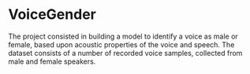 # VoiceGender
The project consisted in building a model to identify a voice as male or female, based upon acoustic properties of the voice and speech. The dataset consists of a number of recorded voice samples, collected from male and female speakers.
